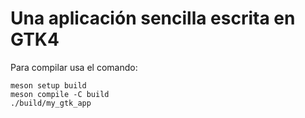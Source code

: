 # Una aplicación sencilla escrita en GTK4

Para compilar usa el comando:

```
meson setup build
meson compile -C build
./build/my_gtk_app
```
